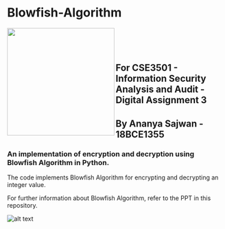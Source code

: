 # Blowfish-Algorithm

<a href="url"><img src="https://cdn.pixabay.com/photo/2016/03/31/17/58/computer-1294045__340.png" align="left" height="250" width="250" ></a><br />
<br />
<br />

## For CSE3501 - Information Security Analysis and Audit - Digital Assignment 3

## By Ananya Sajwan - 18BCE1355

### An implementation of encryption and decryption using Blowfish Algorithm in Python.

The code implements Blowfish Algorithm for encrypting and decrypting an integer value. 

For further information about Blowfish Algorithm, refer to the PPT in this repository.

![alt text](https://ds055uzetaobb.cloudfront.net/brioche/uploads/YGMYM0gd0r-processencrypt1-new-pageresized.png?width=1200)


